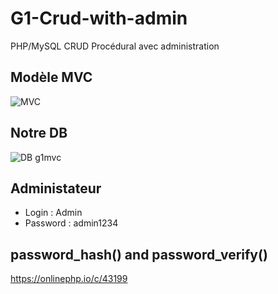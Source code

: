 # G1-Crud-with-admin
PHP/MySQL CRUD Procédural avec administration

## Modèle MVC

![MVC](https://raw.githubusercontent.com/WebDevCF2m2023/G1-Crud-with-admin/main/data/img/MVC.png)

## Notre DB

![DB g1mvc](https://raw.githubusercontent.com/WebDevCF2m2023/G1-Crud-with-admin/main/data/img/g1mvc.png)

## Administateur

- Login : Admin
- Password : admin1234

## password_hash() and password_verify()

https://onlinephp.io/c/43199
